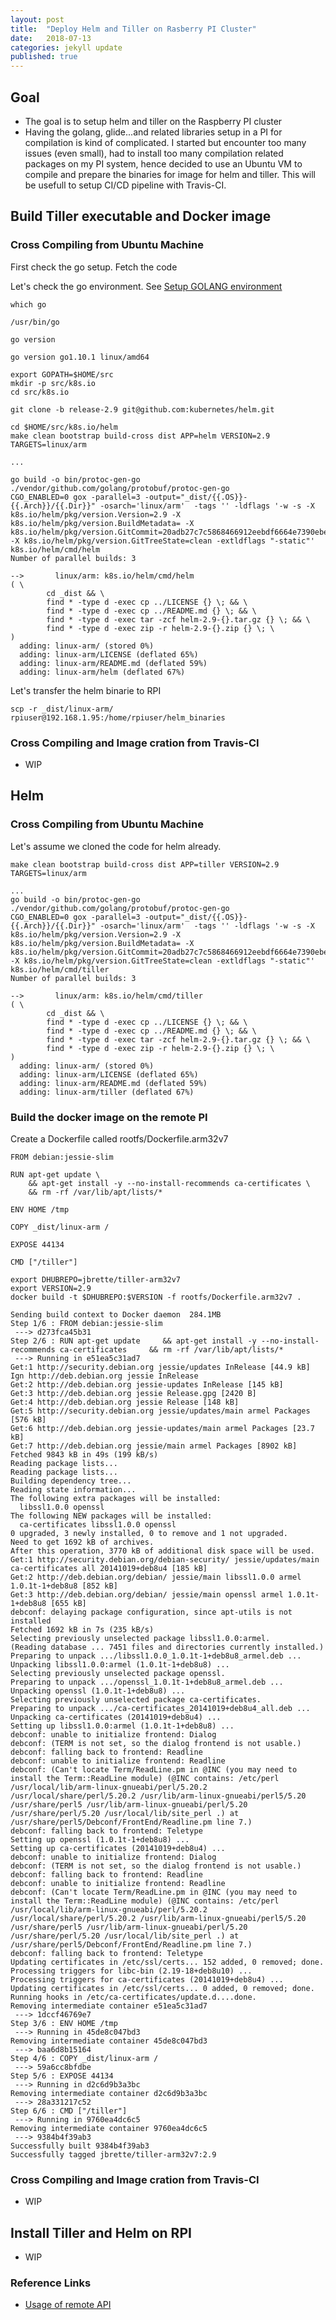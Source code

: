 ```yaml
---
layout: post
title:  "Deploy Helm and Tiller on Rasberry PI Cluster"
date:   2018-07-13
categories: jekyll update
published: true
---
```


## Goal

- The goal is to setup helm and tiller on the Raspberry PI cluster
- Having the golang, glide...and related libraries setup in a PI for compilation
is kind of complicated. I started but encounter too many issues (even small), had
to install too many compilation related packages on my PI system, hence decided to
use an Ubuntu VM to compile and prepare the binaries for image for helm and tiller.
This will be usefull to setup CI/CD pipeline with Travis-CI.

## Build Tiller executable and Docker image

### Cross Compiling from Ubuntu Machine

First check the go setup. Fetch the code

Let's check the go environment. See [Setup GOLANG environment](https://jbrette.github.io/jekyll/update/2018/06/22/a.html)

~~~
which go

/usr/bin/go
~~~

~~~
go version

go version go1.10.1 linux/amd64
~~~

~~~
export GOPATH=$HOME/src
mkdir -p src/k8s.io
cd src/k8s.io

git clone -b release-2.9 git@github.com:kubernetes/helm.git
~~~

~~~
cd $HOME/src/k8s.io/helm
make clean bootstrap build-cross dist APP=helm VERSION=2.9 TARGETS=linux/arm

...

go build -o bin/protoc-gen-go ./vendor/github.com/golang/protobuf/protoc-gen-go
CGO_ENABLED=0 gox -parallel=3 -output="_dist/{{.OS}}-{{.Arch}}/{{.Dir}}" -osarch='linux/arm'  -tags '' -ldflags '-w -s -X k8s.io/helm/pkg/version.Version=2.9 -X k8s.io/helm/pkg/version.BuildMetadata= -X k8s.io/helm/pkg/version.GitCommit=20adb27c7c5868466912eebdf6664e7390ebe710 -X k8s.io/helm/pkg/version.GitTreeState=clean -extldflags "-static"' k8s.io/helm/cmd/helm
Number of parallel builds: 3

-->       linux/arm: k8s.io/helm/cmd/helm
( \
        cd _dist && \
        find * -type d -exec cp ../LICENSE {} \; && \
        find * -type d -exec cp ../README.md {} \; && \
        find * -type d -exec tar -zcf helm-2.9-{}.tar.gz {} \; && \
        find * -type d -exec zip -r helm-2.9-{}.zip {} \; \
)
  adding: linux-arm/ (stored 0%)
  adding: linux-arm/LICENSE (deflated 65%)
  adding: linux-arm/README.md (deflated 59%)
  adding: linux-arm/helm (deflated 67%)
~~~

Let's transfer the helm binarie to RPI

~~~
scp -r _dist/linux-arm/ rpiuser@192.168.1.95:/home/rpiuser/helm_binaries
~~~

### Cross Compiling and Image cration from Travis-CI

- WIP

## Helm

### Cross Compiling from Ubuntu Machine

Let's assume we cloned the code for helm already.

~~~
make clean bootstrap build-cross dist APP=tiller VERSION=2.9 TARGETS=linux/arm

...
go build -o bin/protoc-gen-go ./vendor/github.com/golang/protobuf/protoc-gen-go
CGO_ENABLED=0 gox -parallel=3 -output="_dist/{{.OS}}-{{.Arch}}/{{.Dir}}" -osarch='linux/arm'  -tags '' -ldflags '-w -s -X k8s.io/helm/pkg/version.Version=2.9 -X k8s.io/helm/pkg/version.BuildMetadata= -X k8s.io/helm/pkg/version.GitCommit=20adb27c7c5868466912eebdf6664e7390ebe710 -X k8s.io/helm/pkg/version.GitTreeState=clean -extldflags "-static"' k8s.io/helm/cmd/tiller
Number of parallel builds: 3

-->       linux/arm: k8s.io/helm/cmd/tiller
( \
        cd _dist && \
        find * -type d -exec cp ../LICENSE {} \; && \
        find * -type d -exec cp ../README.md {} \; && \
        find * -type d -exec tar -zcf helm-2.9-{}.tar.gz {} \; && \
        find * -type d -exec zip -r helm-2.9-{}.zip {} \; \
)
  adding: linux-arm/ (stored 0%)
  adding: linux-arm/LICENSE (deflated 65%)
  adding: linux-arm/README.md (deflated 59%)
  adding: linux-arm/tiller (deflated 67%)
~~~

### Build the docker image on the remote PI

Create a Dockerfile called rootfs/Dockerfile.arm32v7

~~~
FROM debian:jessie-slim

RUN apt-get update \
    && apt-get install -y --no-install-recommends ca-certificates \
    && rm -rf /var/lib/apt/lists/*

ENV HOME /tmp

COPY _dist/linux-arm /

EXPOSE 44134

CMD ["/tiller"]
~~~

~~~
export DHUBREPO=jbrette/tiller-arm32v7
export VERSION=2.9
docker build -t $DHUBREPO:$VERSION -f rootfs/Dockerfile.arm32v7 .

Sending build context to Docker daemon  284.1MB
Step 1/6 : FROM debian:jessie-slim
 ---> d273fca45b31
Step 2/6 : RUN apt-get update     && apt-get install -y --no-install-recommends ca-certificates     && rm -rf /var/lib/apt/lists/*
 ---> Running in e51ea5c31ad7
Get:1 http://security.debian.org jessie/updates InRelease [44.9 kB]
Ign http://deb.debian.org jessie InRelease
Get:2 http://deb.debian.org jessie-updates InRelease [145 kB]
Get:3 http://deb.debian.org jessie Release.gpg [2420 B]
Get:4 http://deb.debian.org jessie Release [148 kB]
Get:5 http://security.debian.org jessie/updates/main armel Packages [576 kB]
Get:6 http://deb.debian.org jessie-updates/main armel Packages [23.7 kB]
Get:7 http://deb.debian.org jessie/main armel Packages [8902 kB]
Fetched 9843 kB in 49s (199 kB/s)
Reading package lists...
Reading package lists...
Building dependency tree...
Reading state information...
The following extra packages will be installed:
  libssl1.0.0 openssl
The following NEW packages will be installed:
  ca-certificates libssl1.0.0 openssl
0 upgraded, 3 newly installed, 0 to remove and 1 not upgraded.
Need to get 1692 kB of archives.
After this operation, 3770 kB of additional disk space will be used.
Get:1 http://security.debian.org/debian-security/ jessie/updates/main ca-certificates all 20141019+deb8u4 [185 kB]
Get:2 http://deb.debian.org/debian/ jessie/main libssl1.0.0 armel 1.0.1t-1+deb8u8 [852 kB]
Get:3 http://deb.debian.org/debian/ jessie/main openssl armel 1.0.1t-1+deb8u8 [655 kB]
debconf: delaying package configuration, since apt-utils is not installed
Fetched 1692 kB in 7s (235 kB/s)
Selecting previously unselected package libssl1.0.0:armel.
(Reading database ... 7451 files and directories currently installed.)
Preparing to unpack .../libssl1.0.0_1.0.1t-1+deb8u8_armel.deb ...
Unpacking libssl1.0.0:armel (1.0.1t-1+deb8u8) ...
Selecting previously unselected package openssl.
Preparing to unpack .../openssl_1.0.1t-1+deb8u8_armel.deb ...
Unpacking openssl (1.0.1t-1+deb8u8) ...
Selecting previously unselected package ca-certificates.
Preparing to unpack .../ca-certificates_20141019+deb8u4_all.deb ...
Unpacking ca-certificates (20141019+deb8u4) ...
Setting up libssl1.0.0:armel (1.0.1t-1+deb8u8) ...
debconf: unable to initialize frontend: Dialog
debconf: (TERM is not set, so the dialog frontend is not usable.)
debconf: falling back to frontend: Readline
debconf: unable to initialize frontend: Readline
debconf: (Can't locate Term/ReadLine.pm in @INC (you may need to install the Term::ReadLine module) (@INC contains: /etc/perl /usr/local/lib/arm-linux-gnueabi/perl/5.20.2 /usr/local/share/perl/5.20.2 /usr/lib/arm-linux-gnueabi/perl5/5.20 /usr/share/perl5 /usr/lib/arm-linux-gnueabi/perl/5.20 /usr/share/perl/5.20 /usr/local/lib/site_perl .) at /usr/share/perl5/Debconf/FrontEnd/Readline.pm line 7.)
debconf: falling back to frontend: Teletype
Setting up openssl (1.0.1t-1+deb8u8) ...
Setting up ca-certificates (20141019+deb8u4) ...
debconf: unable to initialize frontend: Dialog
debconf: (TERM is not set, so the dialog frontend is not usable.)
debconf: falling back to frontend: Readline
debconf: unable to initialize frontend: Readline
debconf: (Can't locate Term/ReadLine.pm in @INC (you may need to install the Term::ReadLine module) (@INC contains: /etc/perl /usr/local/lib/arm-linux-gnueabi/perl/5.20.2 /usr/local/share/perl/5.20.2 /usr/lib/arm-linux-gnueabi/perl5/5.20 /usr/share/perl5 /usr/lib/arm-linux-gnueabi/perl/5.20 /usr/share/perl/5.20 /usr/local/lib/site_perl .) at /usr/share/perl5/Debconf/FrontEnd/Readline.pm line 7.)
debconf: falling back to frontend: Teletype
Updating certificates in /etc/ssl/certs... 152 added, 0 removed; done.
Processing triggers for libc-bin (2.19-18+deb8u10) ...
Processing triggers for ca-certificates (20141019+deb8u4) ...
Updating certificates in /etc/ssl/certs... 0 added, 0 removed; done.
Running hooks in /etc/ca-certificates/update.d....done.
Removing intermediate container e51ea5c31ad7
 ---> 1dccf46769e7
Step 3/6 : ENV HOME /tmp
 ---> Running in 45de8c047bd3
Removing intermediate container 45de8c047bd3
 ---> baa6d8b15164
Step 4/6 : COPY _dist/linux-arm /
 ---> 59a6cc8bfdbe
Step 5/6 : EXPOSE 44134
 ---> Running in d2c6d9b3a3bc
Removing intermediate container d2c6d9b3a3bc
 ---> 28a331217c52
Step 6/6 : CMD ["/tiller"]
 ---> Running in 9760ea4dc6c5
Removing intermediate container 9760ea4dc6c5
 ---> 9384b4f39ab3
Successfully built 9384b4f39ab3
Successfully tagged jbrette/tiller-arm32v7:2.9
~~~

### Cross Compiling and Image cration from Travis-CI

- WIP

## Install Tiller and Helm on RPI

- WIP

### Reference Links

- [Usage of remote API](https://github.com/jonaseck2/rpi-helm)

